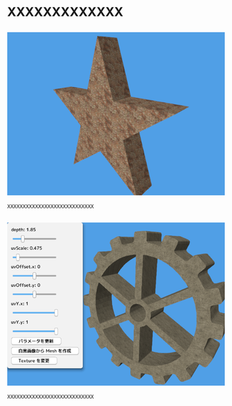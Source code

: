 ﻿# XXXXXXXXXXXXX

## 
![XXXXXXXXXXXX](resource/PolygonToMesh/PolygonToMesh1.png "XXXXXXXXXX") 
```cpp
XXXXXXXXXXXXXXXXXXXXXXXXXXXX
```

## 
![XXXXXXXXXXXX](resource/PolygonToMesh/PolygonToMesh2.png "XXXXXXXXXX") 
```cpp
XXXXXXXXXXXXXXXXXXXXXXXXXXXX
```
